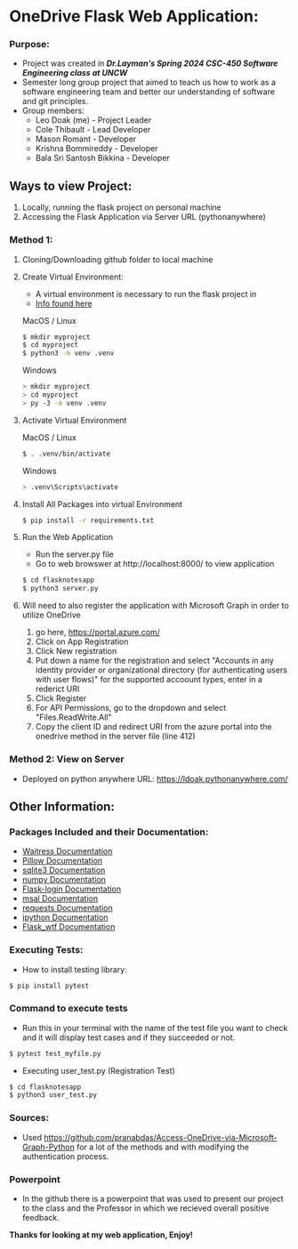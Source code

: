 # OneDrive Flask Web Application: 

### Purpose: 
* Project was created in _**Dr.Layman's Spring 2024 CSC-450 Software Engineering class at UNCW**_
* Semester long group project that aimed to teach us how to work as a software engineering team and better our  understanding of software and git principles. 
* Group members: 
	*  Leo Doak (me) - Project Leader
	*  Cole Thibault - Lead Developer 
	*  Mason Romant  - Developer
	*  Krishna Bommireddy - Developer
	*  Bala Sri Santosh Bikkina - Developer


## Ways to view Project:
1. Locally, running the flask project on personal machine
2. Accessing the Flask Application via Server URL (pythonanywhere)

### Method 1: 
1. Cloning/Downloading github folder to local machine 
2. Create Virtual Environment:
	* A virtual environment is necessary to run the flask project in
	* [Info found here](https://flask.palletsprojects.com/en/3.0.x/installation)

	MacOS / Linux
	```bash
	$ mkdir myproject
	$ cd myproject
	$ python3 -m venv .venv
	```
	Windows 
	```bash
	> mkdir myproject
	> cd myproject
	> py -3 -m venv .venv
	```

3. Activate Virtual Environment 

	MacOS / Linux
	```bash
	$ . .venv/bin/activate
	```

	Windows 
	```bash
	> .venv\Scripts\activate
	```
4. Install All Packages into virtual Environment 

	```bash
	$ pip install -r requirements.txt
	```

5. Run the Web Application 
	* Run the server.py file 
	* Go to web browswer at http://localhost:8000/ to view application 
	```bash 
	$ cd flasknotesapp
	$ python3 server.py 
	```
6. Will need to also register the application with Microsoft Graph in order to utilize OneDrive
	1. go here, https://portal.azure.com/
	2. Click on App Registration 
	3. Click New registration 
	4. Put down a name for the registration and select "Accounts in any identity provider or organizational directory (for authenticating users with user flows)" for the supported accoount types, enter in a rederict URI
	5. Click Register
	6. For API Permissions, go to the dropdown and select "Files.ReadWrite.All"
	7. Copy the client ID and redirect URI from the azure portal into the onedrive method in the server file (line 412)

### Method 2: View on Server 

* Deployed on python anywhere
URL: https://ldoak.pythonanywhere.com/

## Other Information: 

### Packages Included and their Documentation:

* [Waitress Documentation](https://pypi.org/project/waitress)
* [Pillow Documentation](https://pypi.org/project/pillow/)
* [sqlite3 Documentation](https://docs.python.org/3/library/sqlite3.html)
* [numpy Documentation](https://numpy.org/doc/)
* [Flask-login Documentation](https://flask-login.readthedocs.io/en/latest/)
* [msal Documentation](https://pypi.org/project/msal/)
* [requests Documentation](https://pypi.org/project/requests/)
* [ipython Documentation](https://ipython.org/)
* [Flask_wtf Documentation](https://flask-wtf.readthedocs.io/en/1.2.x/)

### Executing Tests:

* How to install testing library:

```bash
$ pip install pytest
```

### Command to execute tests

* Run this in your terminal with the name of the test file you want to check and it will display test cases and if they succeeded or not.
```bash
$ pytest test_myfile.py
```
* Executing user_test.py (Registration Test)
```bash
$ cd flasknotesapp
$ python3 user_test.py 
```

### Sources: 
* Used https://github.com/pranabdas/Access-OneDrive-via-Microsoft-Graph-Python for a lot of the methods and with modifying the authentication process. 

### Powerpoint
* In the github there is a powerpoint that was used to present our project to the class and the Professor in which we recieved overall positive feedback. 

**Thanks for looking at my web application, Enjoy!** 

